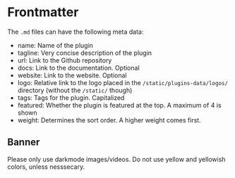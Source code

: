 # Frontmatter

The `.md` files can have the following meta data:

- name: Name of the plugin
- tagline: Very concise description of the plugin
- url: Link to the Github repository
- docs: Link to the documentation. Optional
- website: Link to the website. Optional
- logo: Relative link to the logo placed in the `/static/plugins-data/logos/` directory (without the `/static/` though)
- tags: Tags for the plugin. Capitalized
- featured: Whether the plugin is featured at the top. A maximum of 4 is shown
- weight: Determines the sort order. A higher weight comes first.

## Banner

Please only use darkmode images/videos.
Do not use yellow and yellowish colors, unless nesssecary.
